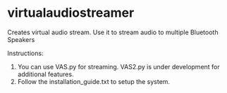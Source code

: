 # virtualaudiostreamer
Creates virtual audio stream. Use it to stream audio to multiple Bluetooth Speakers

Instructions:

1. You can use VAS.py for streaming. VAS2.py is under development for additional features.
2. Follow the installation_guide.txt to setup the system.
